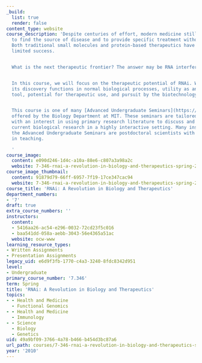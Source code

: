 ```yaml
---
_build:
  list: true
  render: false
content_type: website
course_description: 'Despite centuries of effort, modern medicine still struggles
  to find the source of disease and to provide specific treatment without side effects.
  Both traditional small molecules and protein-based therapeutics have achieved only
  limited success.


  What is the next therapeutic frontier? The answer may be RNA interference.


  In this course, we will focus on the therapeutic potential of RNAi. We will discuss
  its discovery functions in normal biological processes, utility as an experimental
  tool, potential for therapeutic use, and pursuit by the biotechnology industry.


  This course is one of many [Advanced Undergraduate Seminars](https://biology.mit.edu/undergraduate/course_listings/advanced_undergraduate_seminars)
  offered by the Biology Department at MIT. These seminars are tailored for students
  with an interest in using primary research literature to discuss and learn about
  current biological research in a highly interactive setting. Many instructors of
  the Advanced Undergraduate Seminars are postdoctoral scientists with a strong interest
  in teaching.

  '
course_image:
  content: e090d246-1d4c-a10a-88e6-c807a3a98a2c
  website: 7-346-rnai-a-revolution-in-biology-and-therapeutics-spring-2010
course_image_thumbnail:
  content: 91879d79-66ff-6957-7f19-17ce347cac94
  website: 7-346-rnai-a-revolution-in-biology-and-therapeutics-spring-2010
course_title: 'RNAi: A Revolution in Biology and Therapeutics'
department_numbers:
- '7'
draft: true
extra_course_numbers: ''
instructors:
  content:
  - 5416aa26-ac54-e296-0032-72cd23f5c016
  - baa541dd-058a-aebb-3043-56e4365a51ac
  website: ocw-www
learning_resource_types:
- Written Assignments
- Presentation Assignments
legacy_uid: e6d9f3fb-1770-c4a3-3240-8fdc8342d951
level:
- Undergraduate
primary_course_number: '7.346'
term: Spring
title: 'RNAi: A Revolution in Biology and Therapeutics'
topics:
- - Health and Medicine
  - Functional Genomics
- - Health and Medicine
  - Immunology
- - Science
  - Biology
  - Genetics
uid: 49a9bf09-3766-4a78-b466-b454d3bc87a6
url_path: courses/7-346-rnai-a-revolution-in-biology-and-therapeutics-spring-2010
year: '2010'
---
```

